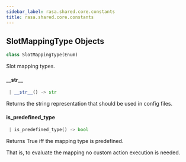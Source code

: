 ```yaml
---
sidebar_label: rasa.shared.core.constants
title: rasa.shared.core.constants
---
```

## SlotMappingType Objects

```python
class SlotMappingType(Enum)
```

Slot mapping types.

#### \_\_str\_\_

```python
 | __str__() -> str
```

Returns the string representation that should be used in config files.

#### is\_predefined\_type

```python
 | is_predefined_type() -> bool
```

Returns True iff the mapping type is predefined.

That is, to evaluate the mapping no custom action execution is needed.

